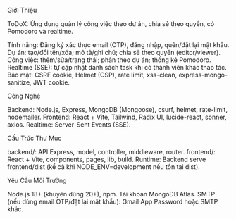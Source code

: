 Giới Thiệu

ToDoX: Ứng dụng quản lý công việc theo dự án, chia sẻ theo quyền, có Pomodoro và realtime.

Tính năng:
Đăng ký xác thực email (OTP), đăng nhập, quên/đặt lại mật khẩu.
Dự án: tạo/đổi tên/xóa; mô tả/ghi chú; chia sẻ theo quyền (editor/viewer).
Công việc: thêm/sửa/trạng thái; phân theo dự án; thống kê Pomodoro.
Realtime (SSE): tự cập nhật danh sách task khi có thành viên khác thao tác.
Bảo mật: CSRF cookie, Helmet (CSP), rate limit, xss-clean, express-mongo-sanitize, JWT cookie.

Công Nghệ

Backend: Node.js, Express, MongoDB (Mongoose), csurf, helmet, rate-limit, nodemailer.
Frontend: React + Vite, Tailwind, Radix UI, lucide-react, sonner, axios.
Realtime: Server-Sent Events (SSE).

Cấu Trúc Thư Mục

backend/: API Express, model, controller, middleware, router.
frontend/: React + Vite, components, pages, lib, build.
Runtime:
Backend serve frontend/dist (kể cả khi NODE_ENV=development nếu tồn tại dist).

Yêu Cầu Môi Trường

Node.js 18+ (khuyên dùng 20+), npm.
Tài khoản MongoDB Atlas.
SMTP (nếu dùng email OTP/đặt lại mật khẩu): Gmail App Password hoặc SMTP khác.
